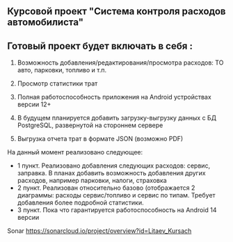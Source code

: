## Курсовой проект "Система контроля расходов автомобилиста"



## Готовый проект будет включать в себя :

1. Возможность добавления/редактирования/просмотра расходов: ТО авто, парковки, топливо и т.п.

2. Просмотр статистики трат 

3. Полная работоспособность приложения на Android устройствах версии 12+

4. В будущем планируется добавить загрузку-выгрузку данных с БД PostgreSQL, развернутой на стороннем сервере

5. Выгрузка отчета трат в формате JSON (возможно PDF)


На данный момент реализовано следующее:

- 1 пункт. Реализовано добавления следующих расходов: сервис, заправка. В планах добавить возможность добавления других расходов, например парковки, налоги, страховка
- 2 пункт. Реализован относительно базово (отображается 2 диаграммы: расходы сервис/топливо и сервис по типам. Требует добавления более подробной статистики.
- 3 пункт. Пока что гарантируется работоспособность на Android 14 версии

Sonar https://sonarcloud.io/project/overview?id=Litaev_Kursach

